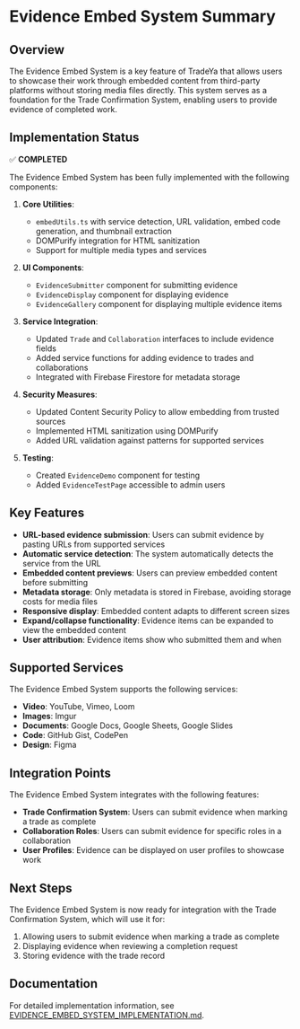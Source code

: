 # Evidence Embed System Summary

## Overview

The Evidence Embed System is a key feature of TradeYa that allows users to showcase their work through embedded content from third-party platforms without storing media files directly. This system serves as a foundation for the Trade Confirmation System, enabling users to provide evidence of completed work.

## Implementation Status

✅ **COMPLETED**

The Evidence Embed System has been fully implemented with the following components:

1. **Core Utilities**:
   - `embedUtils.ts` with service detection, URL validation, embed code generation, and thumbnail extraction
   - DOMPurify integration for HTML sanitization
   - Support for multiple media types and services

2. **UI Components**:
   - `EvidenceSubmitter` component for submitting evidence
   - `EvidenceDisplay` component for displaying evidence
   - `EvidenceGallery` component for displaying multiple evidence items

3. **Service Integration**:
   - Updated `Trade` and `Collaboration` interfaces to include evidence fields
   - Added service functions for adding evidence to trades and collaborations
   - Integrated with Firebase Firestore for metadata storage

4. **Security Measures**:
   - Updated Content Security Policy to allow embedding from trusted sources
   - Implemented HTML sanitization using DOMPurify
   - Added URL validation against patterns for supported services

5. **Testing**:
   - Created `EvidenceDemo` component for testing
   - Added `EvidenceTestPage` accessible to admin users

## Key Features

- **URL-based evidence submission**: Users can submit evidence by pasting URLs from supported services
- **Automatic service detection**: The system automatically detects the service from the URL
- **Embedded content previews**: Users can preview embedded content before submitting
- **Metadata storage**: Only metadata is stored in Firebase, avoiding storage costs for media files
- **Responsive display**: Embedded content adapts to different screen sizes
- **Expand/collapse functionality**: Evidence items can be expanded to view the embedded content
- **User attribution**: Evidence items show who submitted them and when

## Supported Services

The Evidence Embed System supports the following services:

- **Video**: YouTube, Vimeo, Loom
- **Images**: Imgur
- **Documents**: Google Docs, Google Sheets, Google Slides
- **Code**: GitHub Gist, CodePen
- **Design**: Figma

## Integration Points

The Evidence Embed System integrates with the following features:

- **Trade Confirmation System**: Users can submit evidence when marking a trade as complete
- **Collaboration Roles**: Users can submit evidence for specific roles in a collaboration
- **User Profiles**: Evidence can be displayed on user profiles to showcase work

## Next Steps

The Evidence Embed System is now ready for integration with the Trade Confirmation System, which will use it for:

1. Allowing users to submit evidence when marking a trade as complete
2. Displaying evidence when reviewing a completion request
3. Storing evidence with the trade record

## Documentation

For detailed implementation information, see [EVIDENCE_EMBED_SYSTEM_IMPLEMENTATION.md](EVIDENCE_EMBED_SYSTEM_IMPLEMENTATION.md).
